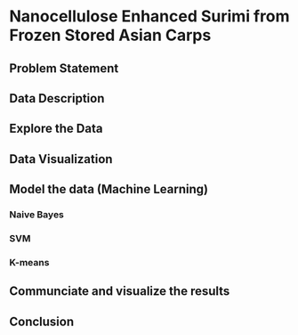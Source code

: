 # Nanocellulose Enhanced Surimi from Frozen Stored Asian Carps


## Problem Statement


## Data Description


## Explore the Data


## Data Visualization


## Model the data (Machine Learning)
### Naive Bayes

### SVM

### K-means

## Communciate and visualize the results


## Conclusion

